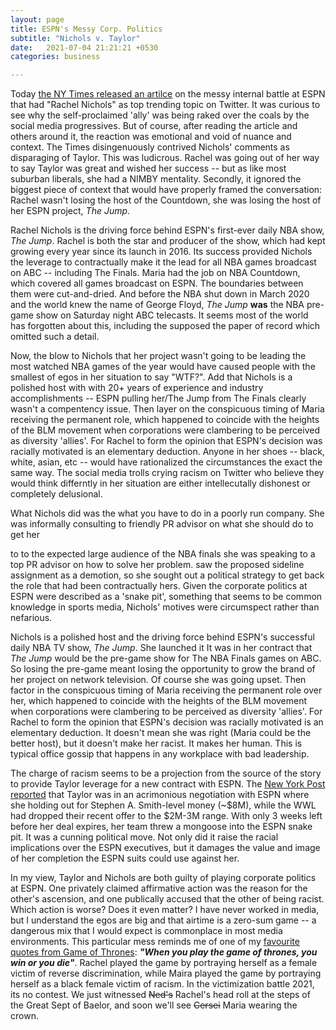 ```yaml
---
layout: page
title: ESPN's Messy Corp. Politics
subtitle: "Nichols v. Taylor"
date:   2021-07-04 21:21:21 +0530
categories: business

---
```


Today [the NY Times released an artilce](https://www.nytimes.com/2021/07/04/sports/basketball/espn-rachel-nichols-maria-taylor.html) on the messy internal battle at ESPN that had "Rachel Nichols" as top trending topic on Twitter. It was curious to see why the self-proclaimed 'ally' was being raked over the coals by the social media progressives. But of course, after reading the article and others around it, the reaction was emotional and void of nuance and context. The Times disingenuously contrived Nichols' comments as disparaging of Taylor. This was ludicrous. Rachel was going out of her way to say Taylor was great and wished her success -- but as like most suburban liberals, she had a NIMBY mentality.
Secondly, it ignored the biggest piece of context that would have properly framed the conversation: Rachel wasn't losing the host of the Countdown, she was losing the host of her ESPN project, *The Jump*.

Rachel Nichols is the driving force behind ESPN's first-ever daily NBA show, *The Jump*. Rachel is both the star and producer of the show, which had kept growing every year since its launch in 2016. Its success provided Nichols the leverage to contractually make it the lead for all NBA games broadcast on ABC -- including The Finals. Maria had the job on NBA Countdown, which covered all games broadcast on ESPN. The boundaries between them were cut-and-dried. And before the NBA shut down in March 2020 and the world knew the name of George Floyd, *The Jump* **was** the NBA pre-game show on Saturday night ABC telecasts. It seems most of the world has forgotten about this, including the supposed the paper of record which omitted such a detail.

Now, the blow to Nichols that her project wasn't going to be leading the most watched NBA games of the year would have caused people with the smallest of egos in her situation to say "WTF?". Add that Nichols is a polished host with with 20+ years of experience and industry accomplishments -- ESPN pulling her/The Jump from The Finals clearly wasn't a compentency issue. Then layer on the conspicuous timing of Maria receiving the permanent role,
which happened to coincide with the heights of the BLM movement when corporations were clambering to be perceived as diversity 'allies'.
 For Rachel to form the opinion that ESPN's decision was racially motivated is an elementary deduction. Anyone in her shoes -- black, white, asian, etc -- would have rationalized the circumstances the exact the same way. The social media trolls crying racism on Twitter who believe they would think differntly in her 
situation are either intellecutally dishonest or completely delusional.  

What Nichols did was the what you have to do in a poorly run company. She was informally consulting to friendly PR advisor on what she should do to get her
 
 
to  to the expected large audience of the NBA finals she was speaking to a top PR advisor on how to solve her problem.
saw the proposed sideline assignment as a demotion,
so she sought out a political strategy to get back the role that had been contractually hers. Given the corporate politics at ESPN were described as a 'snake pit',
something that seems to be common knowledge in sports media, Nichols' motives were circumspect rather than nefarious.  

Nichols is a polished host and the driving force behind ESPN's successful daily NBA TV show, *The Jump*. She launched it It was in her contract that *The Jump* would be the pre-game show for The NBA Finals games on ABC. So losing the pre-game meant losing the opportunity to grow the brand of her project on network television. Of course she was going upset. Then factor in the conspicuous timing of Maria receiving the permanent role over her,
which happened to coincide with the heights of the BLM movement when corporations were clambering to be perceived as diversity 'allies'.
 For Rachel to form the opinion that ESPN's decision was racially motivated is an elementary deduction. It doesn't mean she was right (Maria could be the better host),
but it doesn't make her racist. It makes her human. This is typical office gossip that happens in any workplace with bad leadership. 

The charge of racism seems to be a projection from the source of the story to provide Taylor leverage for a new contract with ESPN. 
The [New York Post reported](https://nypost.com/2021/06/30/maria-taylor-espn-face-divorce-after-near-5-million-offer/) that Taylor was in an acrimonious negotiation with ESPN where she holding out for Stephen A. Smith-level money (~$8M), 
while the WWL had dropped their recent offer to the $2M-3M range. With only 3 weeks left before her deal expires, her team threw a mongoose into the ESPN snake pit.
It was a cunning political move. Not only did it raise the racial implications over the ESPN executives, but it damages
the value and image of her completion the ESPN suits could use against her.

In my view, Taylor and Nichols are both guilty of playing corporate politics at ESPN. One privately claimed affirmative action was the reason for the other's ascension,
and one publically accused that the other of being racist. Which action is worse?  Does it even matter? I have never worked in media, but I understand the egos
are big and that airtime is a zero-sum game -- a dangerous mix that I would expect is commonplace in most media environments. This particular mess reminds me of one of my [favourite quotes from Game of Thrones](https://www.youtube.com/watch?v=FOvKSrwSl00): **_"When you play the game of thrones, you win or you die"_**. Rachel played the game by portraying herself as a female victim of reverse discrimination, while Maira played the game by portraying herself as a black female victim of racism. In the victimization battle 2021, its no contest. We just witnessed ~~Ned's~~ Rachel's head roll at the steps of the Great Sept of Baelor, and soon we'll see ~~Cersei~~ Maria wearing the crown. 
